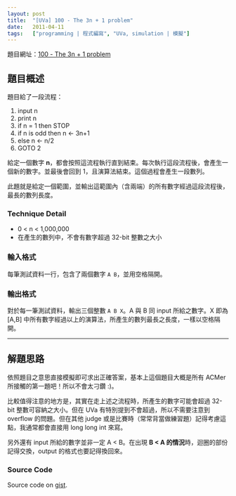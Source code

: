 ```yaml
---
layout: post
title:  "[UVa] 100 - The 3n + 1 problem"
date:   2011-04-11
tags:   ["programming | 程式編寫", "UVa, simulation | 模擬"]
---
```


題目網址：[100 - The 3n + 1 problem](http://uva.onlinejudge.org/index.php?option=com_onlinejudge&Itemid=8&category=3&page=show_problem&problem=36)

## 題目概述

題目給了一段流程：

1. input n
2. print n
3. if n = 1 then STOP
4. if n is odd then n ← 3n+1
5. else n ← n/2
6. GOTO 2

給定一個數字 **n**，都會按照這流程執行直到結束。每次執行這段流程後，會產生一個新的數字。並最後會回到 1，且演算法結束。這個過程會產生一段數列。

此題就是給定一個範圍，並輸出這範圍內（含兩端）的所有數字經過這段流程後，最長的數列長度。

### Technique Detail

- 0 < n < 1,000,000
- 在產生的數列中，不會有數字超過 32-bit 整數之大小

### 輸入格式

每筆測試資料一行，包含了兩個數字 `A B`，並用空格隔開。

### 輸出格式

對於每一筆測試資料，輸出三個整數 `A B X`。A 與 B 同 input 所給之數字。X 即為 [A,B] 中所有數字經過以上的演算法，所產生的數列最長之長度，一樣以空格隔開。

---

## 解題思路

依照題目之意思直接模擬即可求出正確答案，基本上這個題目大概是所有 ACMer 所接觸的第一題吧！所以不會太刁鑽 :)。

比較值得注意的地方是，其實在走上述之流程時，所產生的數字可能會超過 32-bit 整數可容納之大小。但在 UVa 有特別提到不會超過，所以不需要注意到 overflow 的問題。但在其他 judge 或是比賽時（常常背當做練習題）記得考慮這點，我通常都會直接用 long long int 來寫。

另外還有 input 所給的數字並非一定 A < B。在出現 **B < A 的情況**時，迴圈的部份記得交換，output 的格式也要記得換回來。

### Source Code

<script src="https://gist.github.com/KuoE0/1595194.js"></script>

Source code on [gist](https://gist.github.com/KuoE0/1595194).
